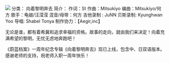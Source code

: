 ![](//static.kivo.wiki/images/music/cover/2sMPrsyKODlJ10XsidBFmBVnGUzmpzUJ.jpg)
分类： 向着黎明奔去
简介：
作词：St
作曲：Mitsukiyo
编曲：Mitsukiyo/何方
歌手：龟娘/汪滢滢
混音/母带：何方
吉他录制 : JuNN
贝斯录制: Kyunghwan Yoo
导唱: Shabel Tonya
制作协力：【Aegir,inc】

无论是谁，都有着希冀和追求幸福的资格。故事的走向，就由我们来决定！向着充满希望的黎明，无忧无虑地奔跑吧！

《蔚蓝档案》一周年纪念专辑《向着黎明奔去》现已上线，包含中、日双语版本。感谢老师的支持，祝老师入职一周年快乐！
